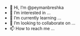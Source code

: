 - 👋 Hi, I’m @peymanbreshka
- 👀 I’m interested in ...
- 🌱 I’m currently learning ...
- 💞️ I’m looking to collaborate on ...
- 📫 How to reach me ...

<!---
peymanbreshka/peymanbreshka is a ✨ special ✨ repository because its `README.md` (this file) appears on your GitHub profile.
You can click the Preview link to take a look at your changes.
--->
